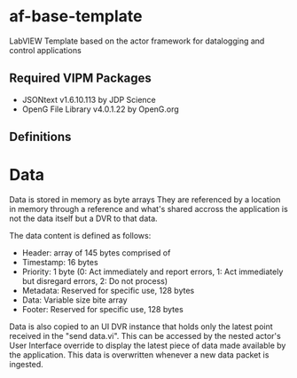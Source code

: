 # af-base-template
LabVIEW Template based on the actor framework for datalogging and control applications

## Required VIPM Packages
* JSONtext v1.6.10.113 by JDP Science
* OpenG File Library v4.0.1.22 by OpenG.org

## Definitions
# Data
Data is stored in memory as byte arrays
They are referenced by a location in memory through a reference and what's shared accross the application is not the data itself but a DVR to that data.

The data content is defined as follows:
- Header: array of 145 bytes comprised of
 - Timestamp: 16 bytes
 - Priority: 1 byte (0: Act immediately and report errors, 1: Act immediately but disregard errors, 2: Do not process)
 - Metadata: Reserved for specific use, 128 bytes
- Data: Variable size bite array
- Footer: Reserved for specific use, 128 bytes

Data is also copied to an UI DVR instance that holds only the latest point received in the "send data.vi". This can be accessed by the nested actor's User Interface override to display the latest piece of data made available by the application.
This data is overwritten whenever a new data packet is ingested.